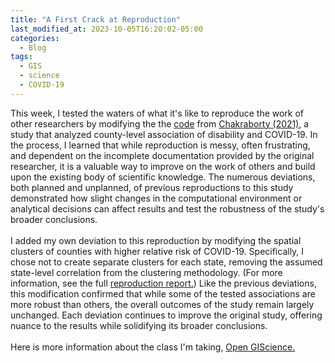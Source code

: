 ```yaml
---
title: "A First Crack at Reproduction"
last_modified_at: 2023-10-05T16:20:02-05:00
categories:
  - Blog
tags:
  - GIS
  - science
  - COVID-19
---
```


This week, I tested the waters of what it's like to reproduce the work of other researchers by modifying the the [code](https://github.com/alanalutz/RPr-Chakraborty-2021) from [Chakraborty (2021)](https://doi.org/10.1016/j.dhjo.2020.101007), a study that analyzed county-level association of disability and COVID-19.
In the process, I learned that while reproduction is messy, often frustrating, and dependent on the incomplete documentation provided by the original researcher, it is a valuable way to improve on the work of others and build upon the existing body of scientific knowledge.
The numerous deviations, both planned and unplanned, of previous reproductions to this study demonstrated how slight changes in the computational environment or analytical decisions can affect results and test the robustness of the study's broader conclusions.\
\
I added my own deviation to this reproduction by modifying the spatial clusters of counties with higher relative risk of COVID-19.
Specifically, I chose not to create separate clusters for each state, removing the assumed state-level correlation from the clustering methodology.
(For more information, see the full [reproduction report.](http://alanalutz.github.io/RPr-Chakraborty-2021/))
Like the previous deviations, this modification confirmed that while some of the tested associations are more robust than others, the overall outcomes of the study remain largely unchanged.
Each deviation continues to improve the original study, offering nuance to the results while solidifying its broader conclusions.\
\
Here is more information about the class I'm taking, [Open GIScience.](http://opengisci.github.io)
